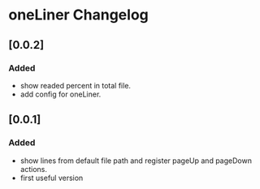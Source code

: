 <!-- Keep a Changelog guide -> https://keepachangelog.com -->

# oneLiner Changelog

## [0.0.2]
### Added
- show readed percent in total file.
- add config for oneLiner.

## [0.0.1]
### Added
- show lines from default file path and register pageUp and pageDown actions.
- first useful version